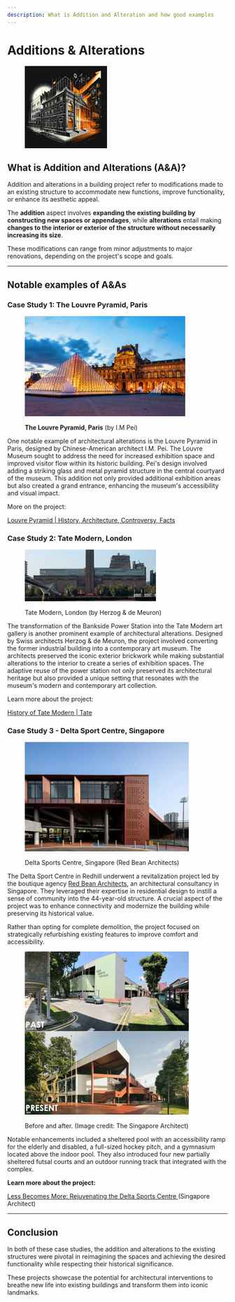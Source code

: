 ```yaml
---
description: What is Addition and Alteration and how good examples
---
```


# Additions & Alterations

<div align="left"><figure><img src="../.gitbook/assets/A&#x26;A.png" alt="" width="188"><figcaption></figcaption></figure></div>

## What is Addition and Alterations (A\&A)?

Addition and alterations in a building project refer to modifications made to an existing structure to accommodate new functions, improve functionality, or enhance its aesthetic appeal.

The **addition** aspect involves **expanding the existing building by constructing new spaces or appendages**, while **alterations** entail making **changes to the interior or exterior of the structure without necessarily increasing its size**.

These modifications can range from minor adjustments to major renovations, depending on the project's scope and goals.

***

## Notable examples of A\&As

### **Case Study 1: The Louvre Pyramid, Paris**&#x20;

<div align="left"><figure><img src="../.gitbook/assets/image (9).png" alt="" width="367"><figcaption><p><strong>The Louvre Pyramid, Paris</strong> (by I.M Pei)</p></figcaption></figure></div>

One notable example of architectural alterations is the Louvre Pyramid in Paris, designed by Chinese-American architect I.M. Pei. The Louvre Museum sought to address the need for increased exhibition space and improved visitor flow within its historic building. Pei's design involved adding a striking glass and metal pyramid structure in the central courtyard of the museum. This addition not only provided additional exhibition areas but also created a grand entrance, enhancing the museum's accessibility and visual impact.

More on the project:

[Louvre Pyramid | History, Architecture, Controversy, Facts](https://www.tickets-paris.fr/louvre-museum/pyramid-louvre/)

### **Case Study 2: Tate Modern, London**&#x20;

<div align="left"><figure><img src="../.gitbook/assets/image (10).png" alt="" width="300"><figcaption><p>Tate Modern, London (by Herzog &#x26; de Meuron)</p></figcaption></figure></div>

The transformation of the Bankside Power Station into the Tate Modern art gallery is another prominent example of architectural alterations. Designed by Swiss architects Herzog & de Meuron, the project involved converting the former industrial building into a contemporary art museum. The architects preserved the iconic exterior brickwork while making substantial alterations to the interior to create a series of exhibition spaces. The adaptive reuse of the power station not only preserved its architectural heritage but also provided a unique setting that resonates with the museum's modern and contemporary art collection.

Learn more about the project:

[History of Tate Modern | Tate](https://www.tate.org.uk/about-us/history-tate/history-tate-modern)

### Case Study 3 - Delta Sport Centre, Singapore

<div align="left"><figure><img src="../.gitbook/assets/image (11).png" alt="" width="375"><figcaption><p>Delta Sports Centre, Singapore (Red Bean Architects)</p></figcaption></figure></div>

The Delta Sport Centre in Redhill underwent a revitalization project led by the boutique agency [Red Bean Architects](https://www.redbeanarch.com/), an architectural consultancy in Singapore. They leveraged their expertise in residential design to instill a sense of community into the 44-year-old structure. A crucial aspect of the project was to enhance connectivity and modernize the building while preserving its historical value.&#x20;

Rather than opting for complete demolition, the project focused on strategically refurbishing existing features to improve comfort and accessibility.&#x20;

<div align="left"><figure><img src="../.gitbook/assets/image (12).png" alt="" width="375"><figcaption><p>Before and after. (Image credit: The Singapore Architect)</p></figcaption></figure></div>

Notable enhancements included a sheltered pool with an accessibility ramp for the elderly and disabled, a full-sized hockey pitch, and a gymnasium located above the indoor pool. They also introduced four new partially sheltered futsal courts and an outdoor running track that integrated with the complex.

**Learn more about the project:**

[Less Becomes More:  Rejuvenating the Delta Sports Centre ](https://singaporearchitect.sg/projects/less-becomes-more---rejuvenating-the-delta-sports-centre/)(Singapore Architect)

***

## Conclusion

In both of these case studies, the addition and alterations to the existing structures were pivotal in reimagining the spaces and achieving the desired functionality while respecting their historical significance.&#x20;

These projects showcase the potential for architectural interventions to breathe new life into existing buildings and transform them into iconic landmarks.
